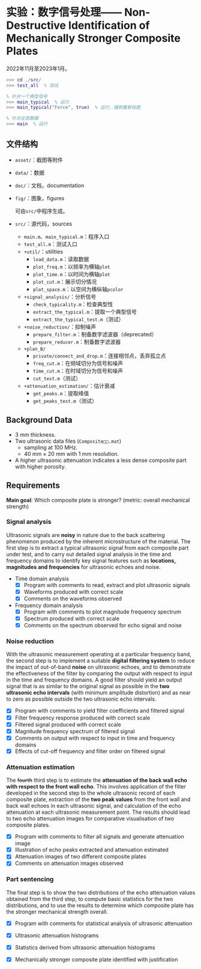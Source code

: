 # 实验：数字信号处理—— Non-Destructive Identification of Mechanically Stronger Composite Plates

2022年11月至2023年1月。

```matlab
>>> cd ./src/
>>> test_all  % 测试

% 针对一个典型信号
>>> main_typical  % 运行
>>> main_typical("Force", true)  % 运行，强制重新绘图

% 针对全部数据
>>> main  % 运行
```

## 文件结构

- `asset/`：截图等附件

- `data/`：数据

- `doc/`：文档，documentation

- `fig/`：图象，figures

  可由`src/`中程序生成。

- `src/`：源代码，sources
  - `main.m`、`main_typical.m`：程序入口
  - `test_all.m`：测试入口
  - `+util/`：utilities
    - `load_data.m`：读取数据
    - `plot_freq.m`：以频率为横轴`plot`
    - `plot_time.m`：以时间为横轴`plot`
    - `plot_cut.m`：展示切分情况
    - `plot_space.m`：以空间为横纵轴`pcolor`
  - `+signal_analysis/`：分析信号
    - `check_typicality.m`：检查典型性
    - `extract_the_typical.m`：提取一个典型信号
    - `extract_the_typical_test.m`（测试）
  - `+noise_reduction/`：抑制噪声
    - `prepare_filter.m`：制备数字滤波器（deprecated）
    - `prepare_reducer.m`：制备数字滤波器
  - `+plan_B/`
    - `private/connect_and_drop.m`：连接相邻点，丢弃孤立点
    - `freq_cut.m`：在频域切分为信号和噪声
    - `time_cut.m`：在时域切分为信号和噪声
    - `cut_test.m`（测试）
  - `+attenuation_estimation/`：估计衰减
    - `get_peaks.m`：提取峰值
    - `get_peaks_test.m`（测试）

## Background Data

- 3 mm thickness.
- Two ultrasonic data files (`Composite□□.mat`)
  - sampling at 100 MHz.
  - 40 mm × 20 mm with 1 mm resolution.
- A higher ultrasonic attenuation indicates a less dense composite part with higher porosity.

## Requirements

**Main goal**: Which composite plate is stronger? (metric: overall mechanical strength)

### Signal analysis

Ultrasonic signals are **noisy** in nature due to the back scattering phenomenon produced by the inherent microstructure of the material. The first step is to extract a typical ultrasonic signal from each composite part under test, and to carry out detailed signal analysis in the time and frequency domains to identify key signal features such as **locations, magnitudes and frequencies** for ultrasonic echoes and noise.

- Time domain analysis
  - [x] Program with comments to read, extract and plot ultrasonic signals
  - [x] Waveforms produced with correct scale
  - [x] Comments on the waveforms observed
- Frequency domain analysis
  - [x] Program with comments to plot magnitude frequency spectrum
  - [x] Spectrum produced with correct scale
  - [x] Comments on the spectrum observed for echo signal and noise

### Noise reduction

With the ultrasonic measurement operating at a particular frequency band, the second step is to implement a suitable **digital filtering system** to reduce the impact of out-of-band **noise** on ultrasonic echoes, and to demonstrate the effectiveness of the filter by comparing the output with respect to input in the time and frequency domains. A good filter should yield an output signal that is as similar to the original signal as possible in the **two ultrasonic echo intervals** (with minimum amplitude distortion) and as near to zero as possible outside the two ultrasonic echo intervals.

- [x] Program with comments to yield filter coefficients and filtered signal
- [x] Filter frequency response produced with correct scale
- [x] Filtered signal produced with correct scale
- [x] Magnitude frequency spectrum of filtered signal
- [x] Comments on output with respect to input in time and frequency domains
- [x] Effects of cut-off frequency and filter order on filtered signal

### Attenuation estimation

The ~~fourth~~ third step is to estimate the **attenuation of the back wall echo with respect to the front wall echo**. This involves application of the filter developed in the second step to the whole ultrasonic record of each composite plate, extraction of the **two peak values** from the front wall and back wall echoes in each ultrasonic signal, and calculation of the echo attenuation at each ultrasonic measurement point. The results should lead to two echo attenuation images for comparative visualisation of two composite plates. 

- [x] Program with comments to filter all signals and generate attenuation image
- [x] Illustration of echo peaks extracted and attenuation estimated
- [x] Attenuation images of two different composite plates
- [x] Comments on attenuation images observed

### Part sentencing

The final step is to show the two distributions of the echo attenuation values obtained from the third step, to compute basic statistics for the two distributions, and to use the results to determine which composite plate has the stronger mechanical strength overall.

- [x] Program with comments for statistical analysis of ultrasonic attenuation
- [x] Ultrasonic attenuation histograms
- [x] Statistics derived from ultrasonic attenuation histograms
- [x] Mechanically stronger composite plate identified with justification

